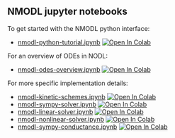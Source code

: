 ## NMODL jupyter notebooks

To get started with the NMODL python interface:
  - [nmodl-python-tutorial.ipynb](nmodl-python-tutorial.ipynb) [![Open In Colab](https://colab.research.google.com/assets/colab-badge.svg)](https://colab.research.google.com/github/BlueBrain/nmodl/blob/add_sympy_documentation/docs/notebooks/nmodl-python-tutorial.ipynb)

For an overview of ODEs in NODL:
  - [nmodl-odes-overview.ipynb](nmodl-odes-overview.ipynb) [![Open In Colab](https://colab.research.google.com/assets/colab-badge.svg)](https://colab.research.google.com/github/BlueBrain/nmodl/blob/add_sympy_documentation/docs/notebooks/nmodl-odes-overview.ipynb)

For more specific implementation details:
  - [nmodl-kinetic-schemes.ipynb](nmodl-kinetic-schemes.ipynb) [![Open In Colab](https://colab.research.google.com/assets/colab-badge.svg)](https://colab.research.google.com/github/BlueBrain/nmodl/blob/add_sympy_documentation/docs/notebooks/nmodl-kinetic-schemes.ipynb)
  - [nmodl-sympy-solver.ipynb](nmodl-sympy-solver.ipynb) [![Open In Colab](https://colab.research.google.com/assets/colab-badge.svg)](https://colab.research.google.com/github/BlueBrain/nmodl/blob/add_sympy_documentation/docs/notebooks/nmodl-sympy-solver.ipynb)
  - [nmodl-linear-solver.ipynb](nmodl-linear-solver.ipynb) [![Open In Colab](https://colab.research.google.com/assets/colab-badge.svg)](https://colab.research.google.com/github/BlueBrain/nmodl/blob/add_sympy_documentation/docs/notebooks/nmodl-linear-solver.ipynb)
  - [nmodl-nonlinear-solver.ipynb](nmodl-nonlinear-solver.ipynb) [![Open In Colab](https://colab.research.google.com/assets/colab-badge.svg)](https://colab.research.google.com/github/BlueBrain/nmodl/blob/add_sympy_documentation/docs/notebooks/nmodl-nonlinear-solver.ipynb)
  - [nmodl-sympy-conductance.ipynb](nmodl-sympy-conductance.ipynb) [![Open In Colab](https://colab.research.google.com/assets/colab-badge.svg)](https://colab.research.google.com/github/BlueBrain/nmodl/blob/add_sympy_documentation/docs/notebooks/nmodl-sympy-conductance.ipynb)
